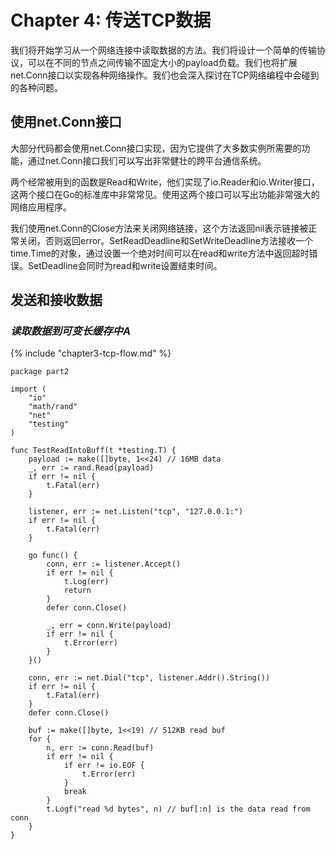 # Chapter 4: 传送TCP数据

我们将开始学习从一个网络连接中读取数据的方法。我们将设计一个简单的传输协议，可以在不同的节点之间传输不固定大小的payload负载。我们也将扩展net.Conn接口以实现各种网络操作。我们也会深入探讨在TCP网络编程中会碰到的各种问题。

## 使用net.Conn接口

大部分代码都会使用net.Conn接口实现，因为它提供了大多数实例所需要的功能，通过net.Conn接口我们可以写出非常健壮的跨平台通信系统。

两个经常被用到的函数是Read和Write，他们实现了io.Reader和io.Writer接口，这两个接口在Go的标准库中非常常见。使用这两个接口可以写出功能非常强大的网络应用程序。

我们使用net.Conn的Close方法来关闭网络链接，这个方法返回nil表示链接被正常关闭，否则返回error。SetReadDeadline和SetWriteDeadline方法接收一个time.Time的对象，通过设置一个绝对时间可以在read和write方法中返回超时错误。SetDeadline会同时为read和write设置结束时间。

## 发送和接收数据

### *读取数据到可变长缓存中A*

{% include "chapter3-tcp-flow.md" %}


```golang
package part2

import (
	"io"
	"math/rand"
	"net"
	"testing"
)

func TestReadIntoBuff(t *testing.T) {
	payload := make([]byte, 1<<24) // 16MB data
	_, err := rand.Read(payload)
	if err != nil {
		t.Fatal(err)
	}

	listener, err := net.Listen("tcp", "127.0.0.1:")
	if err != nil {
		t.Fatal(err)
	}

	go func() {
		conn, err := listener.Accept()
		if err != nil {
			t.Log(err)
			return
		}
		defer conn.Close()

		_, err = conn.Write(payload)
		if err != nil {
			t.Error(err)
		}
	}()

	conn, err := net.Dial("tcp", listener.Addr().String())
	if err != nil {
		t.Fatal(err)
	}
	defer conn.Close()

	buf := make([]byte, 1<<19) // 512KB read buf
	for {
		n, err := conn.Read(buf)
		if err != nil {
			if err != io.EOF {
				t.Error(err)
			}
			break
		}
		t.Logf("read %d bytes", n) // buf[:n] is the data read from conn
	}
}
```